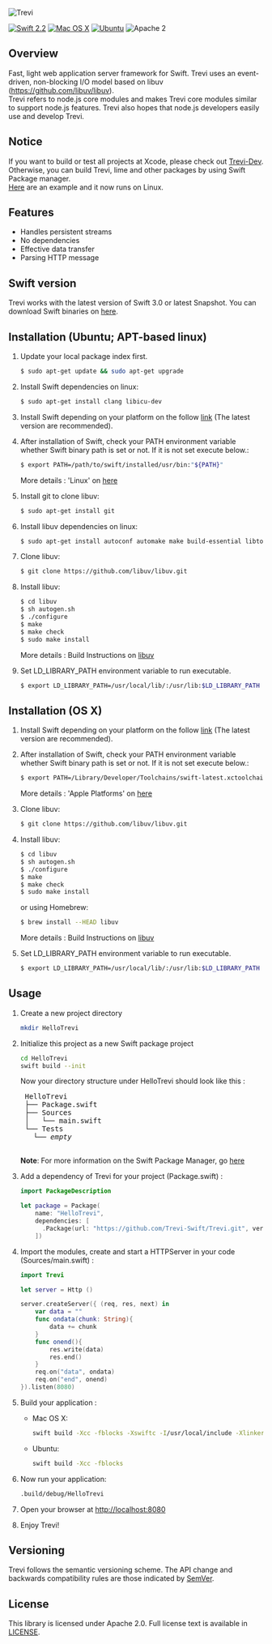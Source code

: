 ![Trevi](./imgs/trevi_logo.png)

[![Swift 2.2](https://img.shields.io/badge/Swift-2.2-orange.svg?style=flat)](https://developer.apple.com/swift/)
[![Mac OS X](https://img.shields.io/badge/platform-osx-lightgrey.svg?style=flat)](https://developer.apple.com/swift/)
[![Ubuntu](https://img.shields.io/badge/platform-linux-lightgrey.svg?style=flat)](http://www.ubuntu.com/)
![Apache 2](https://img.shields.io/badge/license-Apache2-blue.svg?style=flat)

## Overview
Fast, light web application server framework for Swift. Trevi uses an event-driven, non-blocking I/O model based on libuv (https://github.com/libuv/libuv).  
Trevi refers to node.js core modules and makes Trevi core modules similar to support node.js features. Trevi also hopes that node.js developers easily use and develop Trevi.  

## Notice
If you want to build or test all projects at Xcode, please check out [Trevi-Dev](https://github.com/Trevi-Swift/Trevi-Dev). 
Otherwise, you can build Trevi, lime and other packages by using Swift Package manager.  
[Here](https://github.com/Trevi-Swift/example-trevi-lime) are an example and it now runs on Linux.  

## Features
- Handles persistent streams
- No dependencies
- Effective data transfer
- Parsing HTTP message

## Swift version
Trevi works with the latest version of Swift 3.0 or latest Snapshot. You can download Swift binaries on [here](https://swift.org/download/#latest-development-snapshots).

## Installation (Ubuntu; APT-based linux)
1. Update your local package index first.
    ```bash
    $ sudo apt-get update && sudo apt-get upgrade
    ```
    
2. Install Swift dependencies on linux:
    ```bash
    $ sudo apt-get install clang libicu-dev
    ```
    
3. Install Swift depending on your platform on the follow [link](https://swift.org/download) (The latest version are recommended).

4. After installation of Swift, check your PATH environment variable whether Swift binary path is set or not. If it is not set execute below.:
    ```bash
    $ export PATH=/path/to/swift/installed/usr/bin:"${PATH}"
    ```
    
    More details : 'Linux' on [here](https://swift.org/download)
    
5. Install git to clone libuv:
    ```bash
    $ sudo apt-get install git
    ```
    
6. Install libuv dependencies on linux:
    ```bash
    $ sudo apt-get install autoconf automake make build-essential libtool gcc g++
    ```
    
7. Clone libuv:
    ```bash
    $ git clone https://github.com/libuv/libuv.git
    ```
    
6. Install libuv:
    ```bash
    $ cd libuv
    $ sh autogen.sh
    $ ./configure
    $ make
    $ make check
    $ sudo make install
    ```
    
    More details : Build Instructions on [libuv](https://github.com/libuv/libuv)
    
5. Set LD_LIBRARY_PATH environment variable to run executable.
    ```bash
    $ export LD_LIBRARY_PATH=/usr/local/lib/:/usr/lib:$LD_LIBRARY_PATH
    ```

## Installation (OS X)
1. Install Swift depending on your platform on the follow [link](https://swift.org/download) (The latest version are recommended).

2. After installation of Swift, check your PATH environment variable whether Swift binary path is set or not. If it is not set execute below.:
    ```bash
    $ export PATH=/Library/Developer/Toolchains/swift-latest.xctoolchain/usr/bin:"${PATH}"
    ```
    
    More details : 'Apple Platforms' on [here](https://swift.org/download)
    
3. Clone libuv:
    ```bash
    $ git clone https://github.com/libuv/libuv.git
    ```
    
4. Install libuv:
    ```bash
    $ cd libuv
    $ sh autogen.sh
    $ ./configure
    $ make
    $ make check
    $ sudo make install
    ```
    
    or using Homebrew:
    
    ```bash
    $ brew install --HEAD libuv
    ```
    
    More details : Build Instructions on [libuv](https://github.com/libuv/libuv)
    
5. Set LD_LIBRARY_PATH environment variable to run executable.
    ```bash
    $ export LD_LIBRARY_PATH=/usr/local/lib/:/usr/lib:$LD_LIBRARY_PATH
    ```

## Usage
1. Create a new project directory
    ```bash
    mkdir HelloTrevi
    ```
    
2. Initialize this project as a new Swift package project
    ```bash
    cd HelloTrevi
    swift build --init
    ```
    
    Now your directory structure under HelloTrevi should look like this :
    <pre>
    HelloTrevi
    ├── Package.swift
    ├── Sources
    │   └── main.swift
    └── Tests
      └── <i>empty</i>
    </pre>
    **Note**: For more information on the Swift Package Manager, go [here](https://swift.org/package-manager)

3. Add a dependency of Trevi for your project (Package.swift) :
    ```swift
    import PackageDescription
    
    let package = Package(
        name: "HelloTrevi",
        dependencies: [
          .Package(url: "https://github.com/Trevi-Swift/Trevi.git", versions: Version(0,1,0)..<Version(0,2,0)),
        ])
    ```

4. Import the modules, create and start a HTTPServer in your code (Sources/main.swift) :
    ```swift
    import Trevi
    
    let server = Http ()
    
    server.createServer({ (req, res, next) in
        var data = ""
        func ondata(chunk: String){
            data += chunk
        }
        func onend(){
            res.write(data)
            res.end()
        }
        req.on("data", ondata)
        req.on("end", onend)
    }).listen(8080)
    ```
5. Build your application :
    - Mac OS X:  
        ```bash
        swift build -Xcc -fblocks -Xswiftc -I/usr/local/include -Xlinker -L/usr/local/lib
        ```
        
    - Ubuntu:  
        ```bash
        swift build -Xcc -fblocks
        ```

6. Now run your application:
    ```bash
    .build/debug/HelloTrevi
    ```

7. Open your browser at [http://localhost:8080](http://localhost:8080)

8. Enjoy Trevi!

## Versioning
Trevi follows the semantic versioning scheme. The API change and backwards compatibility rules are those indicated by [SemVer](http://semver.org/).

## License
This library is licensed under Apache 2.0. Full license text is available in [LICENSE](LICENSE.txt).

